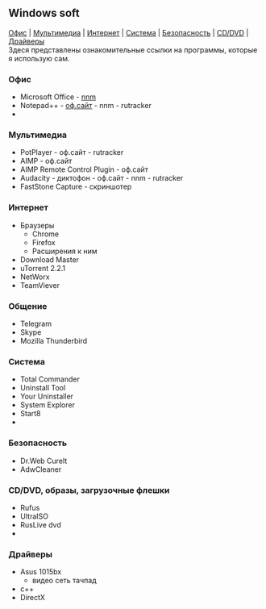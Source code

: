 ## Windows soft

[Офис](#офис) | [Мультимедиа](#мультимедиа) | [Интернет](#интернет) | [Система](#система) | [Безопасность](#безопасность) | [CD/DVD](#cddvd-образы-загрузочные-флешки) | [Драйверы](#драйверы)  
Здеся представлены  ознакомительные ссылки на  программы, которые  я использую сам.  

### Офис
* Microsoft Office - [nnm](#nnm)
* Notepad++ - [оф.сайт](#npp) - nnm - rutracker
* 

### Мультимедиа
* PotPlayer - оф.сайт - rutracker
* AIMP - оф.сайт
* AIMP Remote Control Plugin - оф.сайт
* Audacity - диктофон - оф.сайт - nnm - rutracker
* FastStone Capture - скриншотер

### Интернет
* Браузеры
  * Chrome
  * Firefox
  * Расширения к ним
* Download Master
* uTorrent 2.2.1
* NetWorx
* TeamViever

### Общение
* Telegram
* Skype
* Mozilla Thunderbird

### Система
* Total Commander
* Uninstall Tool
* Your Uninstaller
* System Explorer
* Start8
* 

### Безопасность
* Dr.Web CureIt
* AdwCleaner

### CD/DVD, образы, загрузочные флешки
* Rufus
* UltraISO
* RusLive dvd
* 

### Драйверы
* Asus 1015bx
  * видео
  сеть
  тачпад
* с++
* DirectX
